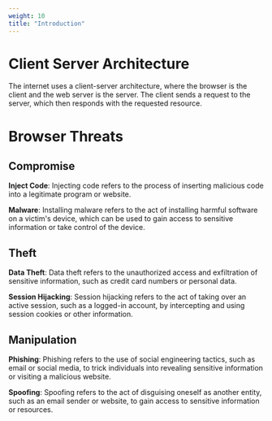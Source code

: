```yaml
---
weight: 10
title: "Introduction"
---
```


# Client Server Architecture

The internet uses a client-server architecture, where the browser is the client and the web server is the server. The client sends a request to the server, which then responds with the requested resource.

# Browser Threats

## Compromise

**Inject Code**:
Injecting code refers to the process of inserting malicious code into a legitimate program or website.

**Malware**:
Installing malware refers to the act of installing harmful software on a victim's device, which can be used to gain access to sensitive information or take control of the device.

## Theft

**Data Theft**:
Data theft refers to the unauthorized access and exfiltration of sensitive information, such as credit card numbers or personal data.

**Session Hijacking**:
Session hijacking refers to the act of taking over an active session, such as a logged-in account, by intercepting and using session cookies or other information.

## Manipulation

**Phishing**:
Phishing refers to the use of social engineering tactics, such as email or social media, to trick individuals into revealing sensitive information or visiting a malicious website.

**Spoofing**:
Spoofing refers to the act of disguising oneself as another entity, such as an email sender or website, to gain access to sensitive information or resources.
